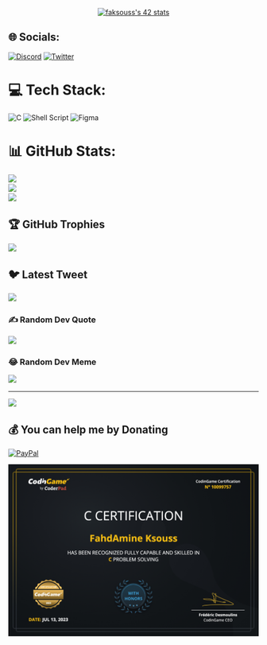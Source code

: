 <p align="center">
  <a href="https://manofmany.com/wp-content/uploads/2021/07/Working-From-Home-Memes-1.jpg"><img src="https://badge.mediaplus.ma/colorfulwaves/faksouss?1337Badge=off" alt="faksouss's 42 stats" /></a>
</p>

## 🌐 Socials:
[![Discord](https://img.shields.io/badge/Discord-%237289DA.svg?logo=discord&logoColor=white)](https://discord.gg/JAGUAR#6324) [![Twitter](https://img.shields.io/badge/Twitter-%231DA1F2.svg?logo=Twitter&logoColor=white)](https://twitter.com/@JAGUAR_326) 

# 💻 Tech Stack:
![C](https://img.shields.io/badge/c-%2300599C.svg?style=flat-square&logo=c&logoColor=white) ![Shell Script](https://img.shields.io/badge/shell_script-%23121011.svg?style=flat-square&logo=gnu-bash&logoColor=white) 	![Figma](https://img.shields.io/badge/figma-%23F24E1E.svg?style=flat-square&logo=figma&logoColor=white)
# 📊 GitHub Stats:
![](https://github-readme-stats.vercel.app/api?username=jaguar-ks&theme=radical&hide_border=false&include_all_commits=true&count_private=true)<br/>
![](https://github-readme-streak-stats.herokuapp.com/?user=jaguar-ks&theme=radical&hide_border=false)<br/>
![](https://github-readme-stats.vercel.app/api/top-langs/?username=jaguar-ks&theme=radical&hide_border=false&include_all_commits=true&count_private=true&layout=compact)

## 🏆 GitHub Trophies
![](https://github-profile-trophy.vercel.app/?username=jaguar-ks&theme=radical&no-frame=false&no-bg=false&margin-w=4)

## 🐦 Latest Tweet
[![](https://gtce.itsvg.in/api?username=@JAGUAR_326)](https://github.com/VishwaGauravIn/github-twitter-card-embed)

### ✍️ Random Dev Quote
![](https://quotes-github-readme.vercel.app/api?type=vetical&theme=radical)

### 😂 Random Dev Meme
<img src="https://random-memer.herokuapp.com/" width="512px"/>

---
[![](https://visitcount.itsvg.in/api?id=jaguar-ks&icon=1&color=11)](https://visitcount.itsvg.in)

  ## 💰 You can help me by Donating
  [![PayPal](https://img.shields.io/badge/PayPal-00457C?style=for-the-badge&logo=paypal&logoColor=white)](https://paypal.me/@JaguarKs) 

  
<!-- Proudly created with GPRM ( https://gprm.itsvg.in ) -->
[![certif](./Certification_page-0001.jpg)](https://www.codingame.com/profile/d7fe29796b0e02d40d69fa8ca540f3916410215)
